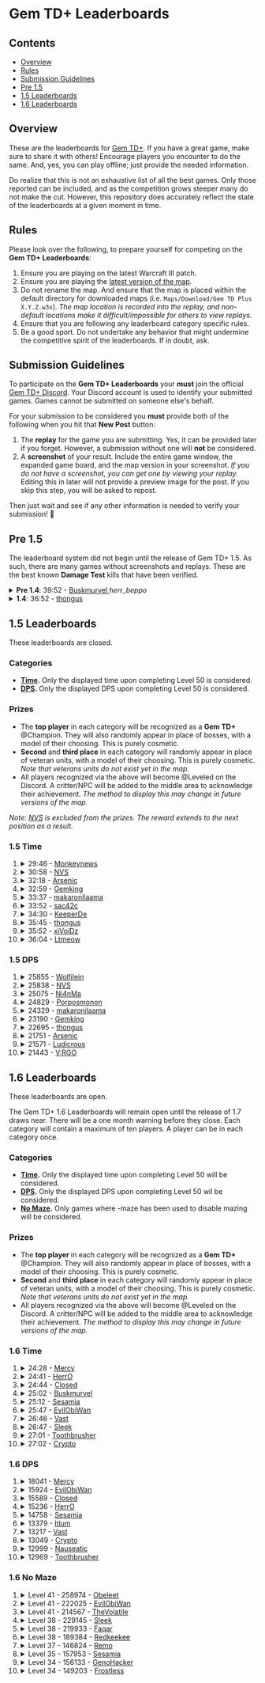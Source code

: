 # Gem TD+ Leaderboards

## Contents

- [Overview](#overview)
- [Rules](#rules)
- [Submission Guidelines](#submission-guidelines)
- [Pre 1.5](#pre-15)
- [1.5 Leaderboards](#15-leaderboards)
- [1.6 Leaderboards](#16-leaderboards)

## Overview

These are the leaderboards for [Gem TD+](https://github.com/nvs/gem). If you
have a great game, make sure to share it with others! Encourage players you
encounter to do the same. And, yes, you can play offline; just provide the
needed information.

Do realize that this is not an exhaustive list of all the best games. Only
those reported can be included, and as the competition grows steeper many do
not make the cut. However, this repository does accurately reflect the state
of the leaderboards at a given moment in time.

## Rules

Please look over the following, to prepare yourself for competing on the
**Gem TD+ Leaderboards**:

1. Ensure you are playing on the latest Warcraft III patch.
2. Ensure you are playing the
   [latest version of the map](https://github.com/nvs/gem/releases/latest).
3. Do not rename the map. And ensure that the map is placed within the
   default directory for downloaded maps (i.e.
   `Maps/Download/Gem TD Plus X.Y.Z.w3x`). *The map location is recorded
   into the replay, and non-default locations make it difficult/impossible
   for others to view replays.*
4. Ensure that you are following any leaderboard category specific rules.
5. Be a good sport. Do not undertake any behavior that might undermine the
   competitive spirit of the leaderboards. If in doubt, ask.

## Submission Guidelines

To participate on the **Gem TD+ Leaderboards** your **must** join the
official [Gem TD+ Discord](https://discord.gg/PxNNp77). Your Discord account
is used to identify your submitted games. Games cannot be submitted on
someone else's behalf.

For your submission to be considered you **must** provide both of the
following when you hit that **New Post** button:

1. The **replay** for the game you are submitting. Yes, it can be provided
   later if you forget. However, a submission without one will **not** be
   considered.
2. A **screenshot** of your result. Include the entire game window, the
   expanded game board, and the map version in your screenshot. *If you do
   not have a screenshot, you can get one by viewing your replay.* Editing
   this in later will not provide a preview image for the post. If you skip
   this step, you will be asked to repost.

Then just wait and see if any other information is needed to verify your
submission! 💎

## Pre 1.5

The leaderboard system did not begin until the release of Gem TD+ 1.5. As
such, there are many games without screenshots and replays. These are the
best known **Damage Test** kills that have been verified.

<details>
<summary><strong>Pre 1.4</strong>: 39:52 -
    <a href="https://discordapp.com/users/148133151678529536">
        Buskmurvel
    </a> <em>herr_beppo</em>
</summary>

- Patch: Unknown. Most likely 1.26.
- Version: Bryvx's Gem TD 3.1
- Notes: The video says Gem TD 4.0. However, there is no actual gameplay
  difference between that unofficial version and the last official version
  by Bryvx. Until Gem TD+ 1.4.0, the gameplay and balance between the
  original Gem TD and that of Gem TD Plus were essentially the same.
- [Video](https://www.youtube.com/watch?v=Mydun82zEX8)

![](other/39_52-herr_beppo.jpg?raw=true)

</details>

<details>
<summary><strong>1.4</strong>: 36:52 -
    <a href="https://discordapp.com/users/299914362695450624">
        thongus
    </a>
</summary>

- Patch: 1.28.5
- Version: [1.4.0]
- [Replay](1.4/36_52-thongus-1.28.5-1.4.0.w3g?raw=true)

![](1.4/36_52-thongus-1.28.5-1.4.0.jpg?raw=true)

</details>

## 1.5 Leaderboards

These leaderboards are closed.

### Categories

- **[Time](#15-time).** Only the displayed time upon completing Level 50 is
  considered.
- **[DPS](#15-dps).** Only the displayed DPS upon completing Level 50 is
  considered.

### Prizes

- The **top player** in each category will be recognized as a **Gem TD+**
  @Champion. They will also randomly appear in place of bosses, with a model
  of their choosing. This is purely cosmetic.
- **Second** and **third place** in each category will randomly appear in
  place of veteran units, with a model of their choosing. This is purely
  cosmetic. *Note that veterans units do not exist yet in the map.*
- All players recognized via the above will become @Leveled on the Discord.
  A critter/NPC will be added to the middle area to acknowledge their
  achievement. *The method to display this may change in future versions of
  the map.*

*Note: [NVS](https://github.com/nvs) is excluded from the prizes. The reward
extends to the next position as a result.*

### 1.5 Time

01. <details>
    <summary>29:46 -
        <a href="https://discordapp.com/users/171314221232029696">
            Monkeynews
        </a>
    </summary>

    - Patch: 1.30.4
    - Version: [1.5.4]
    - [Replay](./1.5/time/29_46-Monkeynews-1.30.4-1.5.4.w3g?raw=true)
    - [Video](https://www.youtube.com/watch?v=HG4u4zUayp4)

    ![](./1.5/time/29_46-Monkeynews-1.30.4-1.5.4.jpg?raw=true)

    </details>

02. <details>
    <summary>30:58 -
        <a href="https://discordapp.com/users/136301709113688064">
            NVS
        </a>
    </summary>

    - Patch: 1.31.0
    - Version: [1.5.5]
    - [Replay](./1.5/time/30_58-NVS-1.31.0-1.5.5.w3g?raw=true)

    ![](./1.5/time/30_58-NVS-1.31.0-1.5.5.jpg?raw=true)

    </details>

03. <details>
    <summary>32:18 -
        <a href="https://discordapp.com/users/160915097206784009">
            Arsenic
        </a>
    </summary>

    - Patch: 1.30.4
    - Version: [1.5.4]
    - [Replay](./1.5/time/32_18-Arsenic-1.30.4-1.5.4.w3g?raw=true)

    ![](./1.5/time/32_18-Arsenic-1.30.4-1.5.4.jpg?raw=true)

    </details>

04. <details>
    <summary>32:59 -
        <a href="https://discordapp.com/users/242683507095109634">
            Gemking
        </a>
    </summary>

    - Patch: 1.30.4
    - Version: [1.5.4]
    - [Replay](./1.5/time/32_59-Gemking-1.30.4-1.5.4.w3g?raw=true)

    ![](./1.5/time/32_59-Gemking-1.30.4-1.5.4.jpg?raw=true)

    </details>

05. <details>
    <summary>33:37 -
        <a href="https://discordapp.com/users/235474089815310341">
            makaronilaama
        </a>
    </summary>

    - Patch: 1.30.4
    - Version: [1.5.4]
    - [Replay](./1.5/time/33_37-makaronilaama-1.30.4-1.5.4.w3g?raw=true)

    ![](./1.5/time/33_37-makaronilaama-1.30.4-1.5.4.jpg?raw=true)

    </details>

06. <details>
    <summary>33:52 -
        <a href="https://discordapp.com/users/242041566275960832">
            sac42c
        </a>
    </summary>

    - Patch: 1.30.4
    - Version: [1.5.4]
    - [Replay](./1.5/time/33_52-sac42c-1.30.4-1.5.4.w3g?raw=true)

    ![](./1.5/time/33_52-sac42c-1.30.4-1.5.4.jpg?raw=true)

    </details>

07. <details>
    <summary>34:30 -
        <a href="https://discordapp.com/users/305710318557069314">
            KeeperDe
        </a>
    </summary>

    - Patch: 1.30.4
    - Version: [1.5.4]
    - [Replay](./1.5/time/34_30-KeeperDe-1.5.4-1.30.4.w3g?raw=true)

    ![](./1.5/time/34_30-KeeperDe-1.5.4-1.30.4.jpg?raw=true)

    </details>

08. <details>
    <summary>35:45 -
        <a href="https://discordapp.com/users/299914362695450624">
            thongus
        </a>
    </summary>

    - Patch: 1.30.4
    - Version: [1.5.3]
    - [Replay](./1.5/time/35_45-thongus-1.30.4-1.5.3.w3g?raw=true)

    ![](./1.5/time/35_45-thongus-1.30.4-1.5.3.jpg?raw=true)

    </details>

09. <details>
    <summary>35:52 -
        <a href="https://discordapp.com/users/517156281925107723">
            xiVoiDz
        </a>
    </summary>

    - Patch: 1.30.4
    - Version: [1.5.2]
    - [Replay](./1.5/time/35_52-xiVoiDz-1.30.4-1.5.2.w3g?raw=true)

    ![](./1.5/time/35_52-xiVoiDz-1.30.4-1.5.2.jpg?raw=true)

    </details>

10. <details>
    <summary>36:04 -
        <a href="https://discordapp.com/users/124327547038203904">
            Ltmeow
        </a>
    </summary>

    - Patch: 1.30.4
    - Version: [1.5.2]
    - [Replay](./1.5/time/36_04-Ltmeow-1.30.4-1.5.2.w3g?raw=true)

    ![](./1.5/time/36_04-Ltmeow-1.30.4-1.5.2.jpg?raw=true)

    </details>

### 1.5 DPS

01. <details>
    <summary>25855 -
        <a href="https://discordapp.com/users/520945994519543808">
            Wolfilein
        </a>
    </summary>

    - Patch: 1.30.4
    - Version: [1.5.3]
    - [Replay](./1.5/dps/25855-Wolfilein-1.30.4-1.5.3.w3g?raw=true)

    ![](./1.5/dps/25855-Wolfilein-1.30.4-1.5.3.jpg?raw=true)

    </details>

02. <details>
    <summary>25838 -
        <a href="https://discordapp.com/users/136301709113688064">
            NVS
        </a>
    </summary>

    - Patch: 1.30.2
    - Version: [1.5.1]
    - [Replay](./1.5/dps/25838-NVS-1.30.2-1.5.1.w3g?raw=true)

    ![](./1.5/dps/25838-NVS-1.30.2-1.5.1.jpg?raw=true)

    </details>

03. <details>
    <summary>25075 -
        <a href="https://discordapp.com/users/156087832983633920">
            Ni4nMa
        </a>
    </summary>

    - Patch: 1.30.4
    - Version: [1.5.4]
    - [Replay](./1.5/dps/25075-Ni4nMa-1.30.4-1.5.4.w3g?raw=true)

    ![](./1.5/dps/25075-Ni4nMa-1.30.4-1.5.4.jpg?raw=true)

    </details>

04. <details>
    <summary>24829 -
        <a href="https://discordapp.com/users/242718937551339520">
            Porposmonon
        </a>
    </summary>

    - Patch: 1.30.4
    - Version: [1.5.4]
    - [Replay](./1.5/dps/24829-Porposmonon-1.30.4-1.5.4.w3g?raw=true)

    ![](./1.5/dps/24829-Porposmonon-1.30.4-1.5.4.jpg?raw=true)

    </details>

05. <details>
    <summary>24329 -
        <a href="https://discordapp.com/users/235474089815310341">
            makaronilaama
        </a>
    </summary>

    - Patch: 1.30.4
    - Version: [1.5.4]
    - [Replay](./1.5/dps/24329-makaronilaama-1.30.4-1.5.4.w3g?raw=true)

    ![](./1.5/dps/24329-makaronilaama-1.30.4-1.5.4.jpg?raw=true)

    </details>

06. <details>
    <summary>23190 -
        <a href="https://discordapp.com/users/242683507095109634">
            Gemking
        </a>
    </summary>

    - Patch: 1.30.4
    - Version: [1.5.4]
    - [Replay](./1.5/dps/23190-Gemking-1.30.4-1.5.4.w3g?raw=true)

    ![](./1.5/dps/23190-Gemking-1.30.4-1.5.4.jpg?raw=true)

    </details>

07. <details>
    <summary>22695 -
        <a href="https://discordapp.com/users/299914362695450624">
            thongus
        </a>
    </summary>

    - Patch: 1.30.4
    - Version: [1.5.4]
    - [Replay](./1.5/dps/22695-thongus-1.30.4-1.5.4.w3g?raw=true)

    ![](./1.5/dps/22695-thongus-1.30.4-1.5.4.jpg?raw=true)

    </details>

08. <details>
    <summary>21751 -
        <a href="https://discordapp.com/users/160915097206784009">
            Arsenic
        </a>
    </summary>

    - Patch: 1.30.4
    - Version: [1.5.4]
    - [Replay](./1.5/dps/21751-Arsenic-1.30.4-1.5.4.w3g?raw=true)

    ![](./1.5/dps/21751-Arsenic-1.30.4-1.5.4.jpg?raw=true)

    </details>

09. <details>
    <summary>21571 -
        <a href="https://discordapp.com/users/172426184548810752">
            Ludicrous
        </a>
    </summary>

    - Patch: 1.30.2
    - Version: [1.5.1]
    - [Replay](./1.5/dps/21571-Ludicrous-1.30.2-1.5.1.w3g?raw=true)

    ![](./1.5/dps/21571-Ludicrous-1.30.2-1.5.1.jpg?raw=true)

    </details>

10. <details>
    <summary>21443 -
        <a href="https://discordapp.com/users/234445811813974017">
            V:RGO
        </a>
    </summary>

    - Patch: 1.30.4
    - Version: [1.5.3]
    - [Replay](./1.5/dps/21443-V_RGO-1.30.4-1.5.3.w3g?raw=true)

    ![](./1.5/dps/21443-V_RGO-1.30.4-1.5.3.jpg?raw=true)

    </details>

## 1.6 Leaderboards

These leaderboards are open.

The Gem TD+ 1.6 Leaderboards will remain open until the release of 1.7 draws
near. There will be a one month warning before they close. Each category
will contain a maximum of ten players. A player can be in each category
once.

### Categories

- **[Time](#16-time).** Only the displayed time upon completing Level 50
  will be considered.
- **[DPS](#16-dps).** Only the displayed DPS upon completing Level 50 wil be
  considered.
- **[No Maze](#16-no-maze).** Only games where -maze has been used to
  disable mazing will be considered.

### Prizes

- The **top player** in each category will be recognized as a **Gem TD+**
  @Champion. They will also randomly appear in place of bosses, with a model
  of their choosing. This is purely cosmetic.
- **Second** and **third place** in each category will randomly appear in
  place of veteran units, with a model of their choosing. This is purely
  cosmetic. *Note that veterans units do not exist yet in the map.*
- All players recognized via the above will become @Leveled on the Discord.
  A critter/NPC will be added to the middle area to acknowledge their
  achievement. *The method to display this may change in future versions of
  the map.*

### 1.6 Time

01. <details>
    <summary>24:28 -
        <a href="https://discordapp.com/users/816002593888665632">
            Mercy
        </a>
    </summary>

    - Patch: 1.33.0
    - Version: [1.6.13]
    - [Replay](./1.6/time/24_28-Mercy-1.33.0-1.6.13.w3g?raw=true)

    ![](./1.6/time/24_28-Mercy-1.33.0-1.6.13.jpg?raw=true)

    </details>

02. <details>
    <summary>24:41 -
        <a href="https://discordapp.com/users/266230167276355594">
            HerrO
        </a>
    </summary>

    - Patch: 2.0.0
    - Version: [1.6.14]
    - [Replay](./1.6/time/24_41-HerrO-2.0.0-1.6.14.w3g?raw=true)

    ![](./1.6/time/24_41-HerrO-2.0.0-1.6.14.jpg?raw=true)

    </details>

03. <details>
    <summary>24:44 -
        <a href="https://discordapp.com/users/444461680349413386">
            Closed
        </a>
    </summary>

    - Patch: 1.32.10
    - Version: [1.6.13]
    - [Replay](./1.6/time/24_44-Closed-1.32.10-1.6.13.w3g?raw=true)

    ![](./1.6/time/24_44-Closed-1.32.10-1.6.13.jpg?raw=true)

    </details>

04. <details>
    <summary>25:02 -
        <a href="https://discordapp.com/users/148133151678529536">
            Buskmurvel
        </a>
    </summary>

    - Patch: 1.32.9
    - Version: [1.6.13]
    - [Replay](./1.6/time/25_02-Buskmurvel-1.32.9-1.6.13.w3g?raw=true)

    ![](./1.6/time/25_02-Buskmurvel-1.32.9-1.6.13.jpg?raw=true)

    </details>

05. <details>
    <summary>25:12 -
        <a href="https://discordapp.com/users/330183643215429633">
            Sesamia
        </a>
    </summary>

    - Patch: 1.32.8
    - Version: [1.6.13]
    - [Replay](./1.6/time/25_12-Sesamia-1.32.8-1.6.13.w3g?raw=true)

    ![](./1.6/time/25_12-Sesamia-1.32.8-1.6.13.jpg?raw=true)

    </details>

06. <details>
    <summary>25:47 -
        <a href="https://discordapp.com/users/683553494224994305">
            EvilObiWan
        </a>
    </summary>

    - Patch: 1.32.10
    - Version: [1.6.13]
    - [Replay](./1.6/time/25_47-EvilObiWan-1.32.10-1.6.13.w3g?raw=true)

    ![](./1.6/time/25_47-EvilObiWan-1.32.10-1.6.13.jpg?raw=true)

    </details>

07. <details>
    <summary>26:46 -
        <a href="https://discordapp.com/users/148992009057730560">
            Vast
        </a>
    </summary>

    - Patch: 1.32.10
    - Version: [1.6.13]
    - [Replay](./1.6/time/26_46-Vast-1.32.10-1.6.13.w3g?raw=true)

    ![](./1.6/time/26_46-Vast-1.32.10-1.6.13.jpg?raw=true)

    </details>

08. <details>
    <summary>26:47 -
        <a href="https://discordapp.com/users/175113641799057408">
            Sleek
        </a>
    </summary>

    - Patch: 1.32.9
    - Version: [1.6.13]
    - [Replay](./1.6/time/26_47-Sleek-1.32.9-1.6.13.w3g?raw=true)

    ![](./1.6/time/26_47-Sleek-1.32.9-1.6.13.jpg?raw=true)

    </details>

09. <details>
    <summary>27:01 -
        <a href="https://discordapp.com/users/697977991145455628">
            Toothbrusher
        </a>
    </summary>

    - Patch: 1.36.2
    - Version: [1.6.14]
    - [Replay](./1.6/time/27_01-Toothbrusher-1.36.2-1.6.14.w3g?raw=true)

    ![](./1.6/time/27_01-Toothbrusher-1.36.2-1.6.14.jpg?raw=true)

    </details>

10. <details>
    <summary>27:02 -
        <a href="https://discordapp.com/users/655592896027820053">
            Crypto
        </a>
    </summary>

    - Patch: 1.36.0
    - Version: [1.6.14]
    - [Replay](./1.6/time/27_02-Crypto-1.36.0-1.6.14.w3g?raw=true)

    ![](./1.6/time/27_02-Crypto-1.36.0-1.6.14.jpg?raw=true)

    </details>

### 1.6 DPS

01. <details>
    <summary>18041 -
        <a href="https://discordapp.com/users/816002593888665632">
            Mercy
        </a>
    </summary>

    - Patch: 1.33.0
    - Version: [1.6.13]
    - [Replay](./1.6/dps/18041-Mercy-1.33.0-1.6.13.w3g?raw=true)

    ![](./1.6/dps/18041-Mercy-1.33.0-1.6.13.jpg?raw=true)

    </details>

02. <details>
    <summary>15924 -
        <a href="https://discordapp.com/users/683553494224994305">
            EvilObiWan
        </a>
    </summary>

    - Patch: 1.32.10
    - Version: [1.6.13]
    - [Replay](./1.6/dps/15924-EvilObiWan-1.32.10-1.6.13.w3g?raw=true)

    ![](./1.6/dps/15924-EvilObiWan-1.32.10-1.6.13.jpg?raw=true)

    </details>

03. <details>
    <summary>15589 -
        <a href="https://discordapp.com/users/444461680349413386">
            Closed
        </a>
    </summary>

    - Patch: 1.32.10
    - Version: [1.6.13]
    - [Replay](./1.6/dps/15589-Closed-1.32.10-1.6.13.w3g?raw=true)

    ![](./1.6/dps/15589-Closed-1.32.10-1.6.13.jpg?raw=true)

    </details>

04. <details>
    <summary>15236 -
        <a href="https://discordapp.com/users/266230167276355594">
            HerrO
        </a>
    </summary>

    - Patch: 2.0.0
    - Version: [1.6.14]
    - [Replay](./1.6/dps/15236-HerrO-2.0.0-1.6.14.w3g?raw=true)

    ![](./1.6/dps/15236-HerrO-2.0.0-1.6.14.jpg?raw=true)

    </details>

05. <details>
    <summary>14758 -
        <a href="https://discordapp.com/users/330183643215429633">
            Sesamia
        </a>
    </summary>

    - Patch: 2.0.1
    - Version: [1.6.14]
    - [Replay](./1.6/dps/14758-Sesamia-2.0.1-1.6.14.w3g?raw=true)

    ![](./1.6/dps/14758-Sesamia-2.0.1-1.6.14.png?raw=true)

    </details>

06. <details>
    <summary>13379 -
        <a href="https://discordapp.com/users/287498105455116290">
            Itlum
        </a>
    </summary>

    - Patch: 1.32.9
    - Version: [1.6.13]
    - [Replay](./1.6/dps/13379-Itlum-1.32.9-1.6.13.w3g?raw=true)

    ![](./1.6/dps/13379-Itlum-1.32.9-1.6.13.jpg?raw=true)

    </details>

07. <details>
    <summary>13217 -
        <a href="https://discordapp.com/users/148992009057730560">
            Vast
        </a>
    </summary>

    - Patch: 1.32.9
    - Version: [1.6.13]
    - [Replay](./1.6/dps/13217-Vast-1.32.9-1.6.13.w3g?raw=true)

    ![](./1.6/dps/13217-Vast-1.32.9-1.6.13.jpg?raw=true)

    </details>

08. <details>
    <summary>13049 -
        <a href="https://discordapp.com/users/655592896027820053">
            Crypto
        </a>
    </summary>

    - Patch: 1.36.0
    - Version: [1.6.14]
    - [Replay](./1.6/dps/13049-Crypto-1.36.0-1.6.14.w3g?raw=true)

    ![](./1.6/dps/13049-Crypto-1.36.0-1.6.14.jpg?raw=true)

    </details>

09. <details>
    <summary>12999 -
        <a href="https://discordapp.com/users/170368451683155968">
            Nauseatic
        </a>
    </summary>

    - Patch: 2.0.1
    - Version: [1.6.14]
    - [Replay](./1.6/dps/12999-Nauseatic-2.0.1-1.6.14.w3g?raw=true)

    ![](./1.6/dps/12999-Nauseatic-2.0.1-1.6.14.png?raw=true)

    </details>

10. <details>
    <summary>12969 -
        <a href="https://discordapp.com/users/697977991145455628">
            Toothbrusher
        </a>
    </summary>

    - Patch: 1.36.2
    - Version: [1.6.14]
    - [Replay](./1.6/dps/12969-Toothbrusher-1.36.2-1.6.14.w3g?raw=true)

    ![](./1.6/dps/12969-Toothbrusher-1.36.2-1.6.14.jpg?raw=true)

    </details>

### 1.6 No Maze

01. <details>
    <summary>Level 41 - 258974 -
        <a href="https://discordapp.com/users/368531233073922049">
            Obeleet
        </a>
    </summary>

    - Patch: 1.35.0
    - Version: [1.6.13]
    - [Replay](./1.6/no-maze/41_258974-Obeleet-1.35.0-1.6.13.w3g)

    ![](./1.6/no-maze/41_258974-Obeleet-1.35.0-1.6.13.jpg?raw=true)

    </details>

02. <details>
    <summary>Level 41 - 222025 -
        <a href="https://discordapp.com/users/683553494224994305">
            EvilObiWan
        </a>
    </summary>

    - Patch: 1.32.7
    - Version: [1.6.13]
    - [Replay](./1.6/no-maze/41_222025-EvilObiWan-1.32.7-1.6.13.w3g?raw=true)

    ![](./1.6/no-maze/41_222025-EvilObiWan-1.32.7-1.6.13.jpg?raw=true)

    </details>

03. <details>
    <summary>Level 41 - 214567 -
        <a href="https://discordapp.com/users/151874411140481024">
            TheVolatile
        </a>
    </summary>

    - Patch: 1.32.5
    - Version: [1.6.13]
    - [Replay](./1.6/no-maze/41_214567-TheVolatile-1.32.5-1.6.13.w3g?raw=true)

    ![](./1.6/no-maze/41_214567-TheVolatile-1.32.5-1.6.13.jpg?raw=true)

    </details>

04. <details>
    <summary>Level 38 - 229145 -
        <a href="https://discordapp.com/users/175113641799057408">
            Sleek
        </a>
    </summary>

    - Patch: 1.32.7
    - Version: [1.6.13]
    - [Replay](./1.6/no-maze/38_229145-Sleek-1.32.7-1.6.13.w3g?raw=true)

    ![](./1.6/no-maze/38_229145-Sleek-1.32.7-1.6.13.jpg?raw=true)

    </details>

05. <details>
    <summary>Level 38 - 219933 -
        <a href="https://discordapp.com/users/417051812152082453">
            Faqar
        </a>
    </summary>

    - Patch: 1.32.2
    - Version: [1.6.10]
    - [Replay](./1.6/no-maze/38_219933-Faqar-1.32.2-1.6.10.w3g?raw=true)

    ![](./1.6/no-maze/38_219933-Faqar-1.32.2-1.6.10.jpg?raw=true)

    </details>

06. <details>
    <summary>Level 38 - 189384 -
        <a href="https://discordapp.com/users/104819373297901568">
            Redkeekee
        </a>
    </summary>

    - Patch: 1.31.1
    - Version: [1.6.5]
    - [Replay](./1.6/no-maze/38_189384-Redkeekee-1.31.1-1.6.5.w3g?raw=true)

    ![](./1.6/no-maze/38_189384-Redkeekee-1.31.1-1.6.5.jpg?raw=true)

    </details>

07. <details>
    <summary>Level 37 - 146824 -
        <a href="https://discordapp.com/users/371817313281900545">
            Remo
        </a>
    </summary>

    - Patch: 1.32.4
    - Version: [1.6.13]
    - [Replay](./1.6/no-maze/37_146842-Remo-1.32.10-1.6.13.w3g?raw=true)

    ![](./1.6/no-maze/37_146842-Remo-1.32.10-1.6.13.jpg?raw=true)

    </details>

08. <details>
    <summary>Level 35 - 157953 -
        <a href="https://discordapp.com/users/330183643215429633">
            Sesamia
        </a>
    </summary>

    - Patch: 1.31.1
    - Version: [1.6.7]
    - [Replay](./1.6/no-maze/35_157953-Sesamia-1.31.1-1.6.7.w3g?raw=true)

    ![](./1.6/no-maze/35_157953-Sesamia-1.31.1-1.6.7.jpg?raw=true)

    </details>

09. <details>
    <summary>Level 34 - 156133 -
        <a href="https://discordapp.com/users/124966970763378693">
            GenoHacker
        </a>
    </summary>

    - Patch: 1.31.1
    - Version: [1.6.9]
    - [Replay](./1.6/no-maze/34_156133-GenoHacker-1.31.1-1.6.9.w3g?raw=true)

    ![](./1.6/no-maze/34_156133-GenoHacker-1.31.1-1.6.9.jpg?raw=true)

    </details>

10. <details>
    <summary>Level 34 - 149203 -
        <a href="https://discordapp.com/users/385481386003267590">
            Frostless
        </a>
    </summary>

    - Patch: 1.36.0
    - Version: [1.6.14]
    - [Replay](./1.6/no-maze/34_149203-Frostless-1.36.0-1.6.14.w3g?raw=true)

    ![](./1.6/no-maze/34_149203-Frostless-1.36.0-1.6.14.jpg?raw=true)

    </details>

[1.4.0]: https://github.com/nvs/gem/releases/tag/v1.4.0
[1.5.1]: https://github.com/nvs/gem/releases/tag/v1.5.1
[1.5.2]: https://github.com/nvs/gem/releases/tag/v1.5.2
[1.5.3]: https://github.com/nvs/gem/releases/tag/v1.5.3
[1.5.4]: https://github.com/nvs/gem/releases/tag/v1.5.4
[1.5.5]: https://github.com/nvs/gem/releases/tag/v1.5.5
[1.6.10]: https://github.com/nvs/gem/releases/tag/v1.6.10
[1.6.13]: https://github.com/nvs/gem/releases/tag/v1.6.13
[1.6.14]: https://github.com/nvs/gem/releases/tag/v1.6.14
[1.6.5]: https://github.com/nvs/gem/releases/tag/v1.6.5
[1.6.7]: https://github.com/nvs/gem/releases/tag/v1.6.7
[1.6.9]: https://github.com/nvs/gem/releases/tag/v1.6.9
